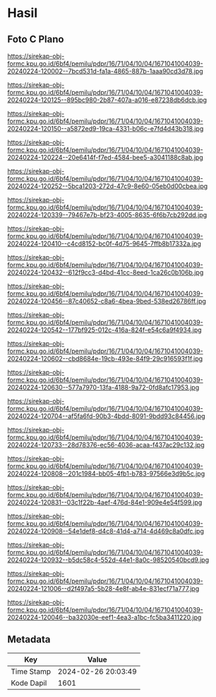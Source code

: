 # Hasil

## Foto C Plano

https://sirekap-obj-formc.kpu.go.id/6bf4/pemilu/pdpr/16/71/04/10/04/1671041004039-20240224-120002--7bcd531d-fa1a-4865-887b-1aaa90cd3d78.jpg

https://sirekap-obj-formc.kpu.go.id/6bf4/pemilu/pdpr/16/71/04/10/04/1671041004039-20240224-120125--895bc980-2b87-407a-a016-e87238db6dcb.jpg

https://sirekap-obj-formc.kpu.go.id/6bf4/pemilu/pdpr/16/71/04/10/04/1671041004039-20240224-120150--a5872ed9-19ca-4331-b06c-e7fd4d43b318.jpg

https://sirekap-obj-formc.kpu.go.id/6bf4/pemilu/pdpr/16/71/04/10/04/1671041004039-20240224-120224--20e6414f-f7ed-4584-bee5-a3041188c8ab.jpg

https://sirekap-obj-formc.kpu.go.id/6bf4/pemilu/pdpr/16/71/04/10/04/1671041004039-20240224-120252--5bca1203-272d-47c9-8e60-05eb0d00cbea.jpg

https://sirekap-obj-formc.kpu.go.id/6bf4/pemilu/pdpr/16/71/04/10/04/1671041004039-20240224-120339--79467e7b-bf23-4005-8635-6f6b7cb292dd.jpg

https://sirekap-obj-formc.kpu.go.id/6bf4/pemilu/pdpr/16/71/04/10/04/1671041004039-20240224-120410--c4cd8152-bc0f-4d75-9645-7ffb8b17332a.jpg

https://sirekap-obj-formc.kpu.go.id/6bf4/pemilu/pdpr/16/71/04/10/04/1671041004039-20240224-120432--612f9cc3-d4bd-41cc-8eed-1ca26c0b106b.jpg

https://sirekap-obj-formc.kpu.go.id/6bf4/pemilu/pdpr/16/71/04/10/04/1671041004039-20240224-120456--87c40652-c8a6-4bea-9bed-538ed26786ff.jpg

https://sirekap-obj-formc.kpu.go.id/6bf4/pemilu/pdpr/16/71/04/10/04/1671041004039-20240224-120542--177bf925-012c-416a-824f-e54c6a9f4934.jpg

https://sirekap-obj-formc.kpu.go.id/6bf4/pemilu/pdpr/16/71/04/10/04/1671041004039-20240224-120602--cbd8684e-19cb-493e-84f9-29c916593f1f.jpg

https://sirekap-obj-formc.kpu.go.id/6bf4/pemilu/pdpr/16/71/04/10/04/1671041004039-20240224-120630--577a7970-13fa-4188-9a72-0fd8afc17953.jpg

https://sirekap-obj-formc.kpu.go.id/6bf4/pemilu/pdpr/16/71/04/10/04/1671041004039-20240224-120704--af5fa6fd-90b3-4bdd-8091-9bdd93c84456.jpg

https://sirekap-obj-formc.kpu.go.id/6bf4/pemilu/pdpr/16/71/04/10/04/1671041004039-20240224-120733--28d78376-ec56-4036-acaa-f437ac29c132.jpg

https://sirekap-obj-formc.kpu.go.id/6bf4/pemilu/pdpr/16/71/04/10/04/1671041004039-20240224-120808--201c1984-bb05-4fb1-b783-97566e3d9b5c.jpg

https://sirekap-obj-formc.kpu.go.id/6bf4/pemilu/pdpr/16/71/04/10/04/1671041004039-20240224-120831--03c1f22b-4aef-476d-84e1-909e4e54f599.jpg

https://sirekap-obj-formc.kpu.go.id/6bf4/pemilu/pdpr/16/71/04/10/04/1671041004039-20240224-120908--54e1def8-d4c8-41d4-a714-4d469c8a0dfc.jpg

https://sirekap-obj-formc.kpu.go.id/6bf4/pemilu/pdpr/16/71/04/10/04/1671041004039-20240224-120932--b5dc58c4-552d-44e1-8a0c-98520540bcd9.jpg

https://sirekap-obj-formc.kpu.go.id/6bf4/pemilu/pdpr/16/71/04/10/04/1671041004039-20240224-121006--d2f497a5-5b28-4e8f-ab4e-831ecf71a777.jpg

https://sirekap-obj-formc.kpu.go.id/6bf4/pemilu/pdpr/16/71/04/10/04/1671041004039-20240224-120046--ba32030e-eef1-4ea3-a1bc-fc5ba3411220.jpg


## Metadata

| Key        | Value               |
| ---------- | ------------------- |
| Time Stamp | 2024-02-26 20:03:49 |
| Kode Dapil | 1601                |



